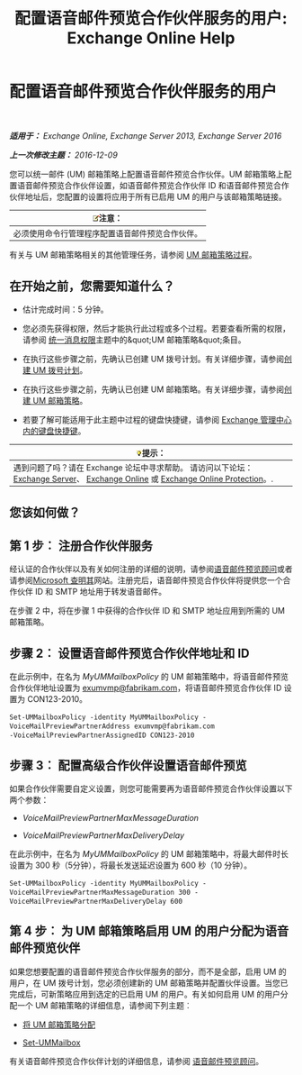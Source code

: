 ﻿---
title: '配置语音邮件预览合作伙伴服务的用户: Exchange Online Help'
TOCTitle: 配置语音邮件预览合作伙伴服务的用户
ms:assetid: 7bb914ca-5502-4e64-bae5-555034138d8a
ms:mtpsurl: https://technet.microsoft.com/zh-cn/library/Ff630920(v=EXCHG.150)
ms:contentKeyID: 51408242
ms.date: 05/23/2018
mtps_version: v=EXCHG.150
ms.translationtype: MT
---

# 配置语音邮件预览合作伙伴服务的用户

 

_**适用于：** Exchange Online, Exchange Server 2013, Exchange Server 2016_

_**上一次修改主题：** 2016-12-09_

您可以统一邮件 (UM) 邮箱策略上配置语音邮件预览合作伙伴。UM 邮箱策略上配置语音邮件预览合作伙伴设置，如语音邮件预览合作伙伴 ID 和语音邮件预览合作伙伴地址后，您配置的设置将应用于所有已启用 UM 的用户与该邮箱策略链接。

<table>
<thead>
<tr class="header">
<th><img src="images/Bb124558.note(EXCHG.150).gif" title="注意" alt="注意" />注意：</th>
</tr>
</thead>
<tbody>
<tr class="odd">
<td>必须使用命令行管理程序配置语音邮件预览合作伙伴。</td>
</tr>
</tbody>
</table>


有关与 UM 邮箱策略相关的其他管理任务，请参阅 [UM 邮箱策略过程](um-mailbox-policy-procedures-exchange-2013-help.md)。

## 在开始之前，您需要知道什么？

  - 估计完成时间：5 分钟。

  - 您必须先获得权限，然后才能执行此过程或多个过程。若要查看所需的权限，请参阅 [统一消息权限](unified-messaging-permissions-exchange-2013-help.md)主题中的\&quot;UM 邮箱策略\&quot;条目。

  - 在执行这些步骤之前，先确认已创建 UM 拨号计划。有关详细步骤，请参阅[创建 UM 拨号计划](create-a-um-dial-plan-exchange-2013-help.md)。

  - 在执行这些步骤之前，先确认已创建 UM 邮箱策略。有关详细步骤，请参阅[创建 UM 邮箱策略](create-a-um-mailbox-policy-exchange-2013-help.md)。

  - 若要了解可能适用于此主题中过程的键盘快捷键，请参阅 [Exchange 管理中心内的键盘快捷键](keyboard-shortcuts-in-the-exchange-admin-center-exchange-online-protection-help.md)。

<table>
<thead>
<tr class="header">
<th><img src="images/Bb124558.tip(EXCHG.150).gif" title="提示" alt="提示" />提示：</th>
</tr>
</thead>
<tbody>
<tr class="odd">
<td>遇到问题了吗？请在 Exchange 论坛中寻求帮助。 请访问以下论坛：<a href="https://go.microsoft.com/fwlink/p/?linkid=60612">Exchange Server</a>、 <a href="https://go.microsoft.com/fwlink/p/?linkid=267542">Exchange Online</a> 或 <a href="https://go.microsoft.com/fwlink/p/?linkid=285351">Exchange Online Protection</a>。.</td>
</tr>
</tbody>
</table>


## 您该如何做？

## 第 1 步︰ 注册合作伙伴服务

经认证的合作伙伴以及有关如何注册的详细的说明，请参阅[语音邮件预览顾问](voice-mail-preview-advisor-exchange-2013-help.md)或者请参阅[Microsoft 查明其](https://go.microsoft.com/fwlink/p/?linkid=281966)网站。注册完后，语音邮件预览合作伙伴将提供您一个合作伙伴 ID 和 SMTP 地址用于转发语音邮件。

在步骤 2 中，将在步骤 1 中获得的合作伙伴 ID 和 SMTP 地址应用到所需的 UM 邮箱策略。

## 步骤 2︰ 设置语音邮件预览合作伙伴地址和 ID

在此示例中，在名为 *MyUMMailboxPolicy* 的 UM 邮箱策略中，将语音邮件预览合作伙伴地址设置为 exumvmp@fabrikam.com，将语音邮件预览合作伙伴 ID 设置为 CON123-2010。

    Set-UMMailboxPolicy -identity MyUMMailboxPolicy -VoiceMailPreviewPartnerAddress exumvmp@fabrikam.com
    -VoiceMailPreviewPartnerAssignedID CON123-2010

## 步骤 3︰ 配置高级合作伙伴设置语音邮件预览

如果合作伙伴需要自定义设置，则您可能需要再为语音邮件预览合作伙伴设置以下两个参数：

  - *VoiceMailPreviewPartnerMaxMessageDuration*

  - *VoiceMailPreviewPartnerMaxDeliveryDelay*

在此示例中，在名为 *MyUMMailboxPolicy* 的 UM 邮箱策略中，将最大邮件时长设置为 300 秒（5分钟），将最长发送延迟设置为 600 秒（10 分钟）。

    Set-UMMailboxPolicy -identity MyUMMailboxPolicy -VoiceMailPreviewPartnerMaxMessageDuration 300 -VoiceMailPreviewPartnerMaxDeliveryDelay 600

## 第 4 步︰ 为 UM 邮箱策略启用 UM 的用户分配为语音邮件预览伙伴

如果您想要配置的语音邮件预览合作伙伴服务的部分，而不是全部，启用 UM 的用户，在 UM 拨号计划，您必须创建新的 UM 邮箱策略并配置伙伴设置。当您已完成后，可新策略应用到选定的已启用 UM 的用户。有关如何启用 UM 的用户分配一个 UM 邮箱策略的详细信息，请参阅下列主题︰

  - [将 UM 邮箱策略分配](assign-a-um-mailbox-policy-exchange-2013-help.md)

  - [Set-UMMailbox](https://technet.microsoft.com/zh-cn/library/bb124893\(v=exchg.150\))

有关语音邮件预览合作伙伴计划的详细信息，请参阅 [语音邮件预览顾问](voice-mail-preview-advisor-exchange-2013-help.md)。

